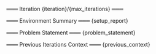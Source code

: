 ═══ Iteration {iteration}/{max_iterations} ═══

═══ Environment Summary ═══
{setup_report}

═══ Problem Statement ═══
{problem_statement}

═══ Previous Iterations Context ═══
{previous_context}